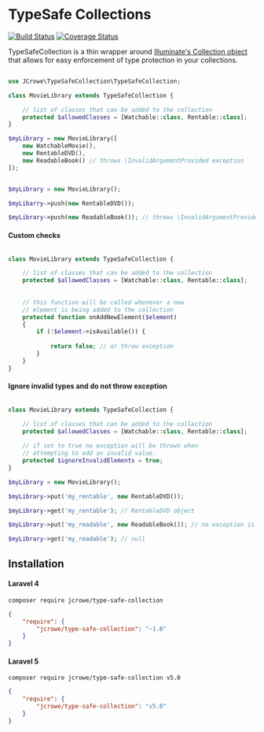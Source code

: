TypeSafe Collections
===================

[![Build Status](https://travis-ci.org/jcrowe206/type-safe-collection.svg?branch=master)](https://travis-ci.org/jcrowe206/type-safe-collection) [![Coverage Status](https://coveralls.io/repos/jcrowe206/type-safe-collection/badge.svg?branch=master&service=github)](https://coveralls.io/github/jcrowe206/type-safe-collection?branch=master)


TypeSafeCollection is a thin wrapper around [Illuminate's Collection object](https://github.com/illuminate/support/blob/master/Collection.php) that allows for easy enforcement of type protection in your collections.  
                               
```php

use JCrowe\TypeSafeCollection\TypeSafeCollection;

class MovieLibrary extends TypeSafeCollection {

    // list of classes that can be added to the collection
    protected $allowedClasses = [Watchable::class, Rentable::class];
}

$myLibrary = new MovieLibrary([
    new WatchableMovie(),
    new RentableDVD(),
    new ReadableBook() // throws \InvalidArgumentProvided exception
]);


$myLibrary = new MovieLibrary();

$myLibarry->push(new RentableDVD());

$myLibrary->push(new ReadableBook()); // throws \InvalidArgumentProvided exception 

```

#### Custom checks

```php

class MovieLibrary extends TypeSafeCollection {

    // list of classes that can be added to the collection
    protected $allowedClasses = [Watchable::class, Rentable::class];
    
    
    // this function will be called whenever a new  
    // element is being added to the collection
    protected function onAddNewElement($element) 
    {
        if (!$element->isAvailable()) {
            
            return false; // or throw exception
        }
    }
}

```

#### Ignore invalid types and do not throw exception

```php

class MovieLibrary extends TypeSafeCollection {

    // list of classes that can be added to the collection
    protected $allowedClasses = [Watchable::class, Rentable::class];
    
    // if set to true no exception will be thrown when
    // attempting to add an invalid value.
    protected $ignoreInvalidElements = true;
}

$myLibrary = new MovieLibrary();

$myLibrary->put('my_rentable', new RentableDVD());

$myLibrary->get('my_rentable'); // RentableDVD object

$myLibrary->put('my_readable', new ReadableBook()); // no exception is thrown

$myLibrary->get('my_readable'); // null

```

## Installation

#### Laravel 4

```
composer require jcrowe/type-safe-collection
```

```json
{
    "require": {
        "jcrowe/type-safe-collection": "~1.0"
    }
}
```

#### Laravel 5

```
composer require jcrowe/type-safe-collection v5.0
```

```json
{
    "require": {
        "jcrowe/type-safe-collection": "v5.0"
    }
}
```